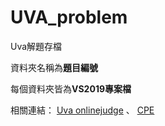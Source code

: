 # UVA_problem 

 Uva解題存檔 

 資料夾名稱為**題目編號** 
 
 每個資料夾皆為**VS2019專案檔** 

相關連結：
[Uva onlinejudge](https://onlinejudge.org/) 、
[CPE](https://cpe.cse.nsysu.edu.tw/environment.php)

